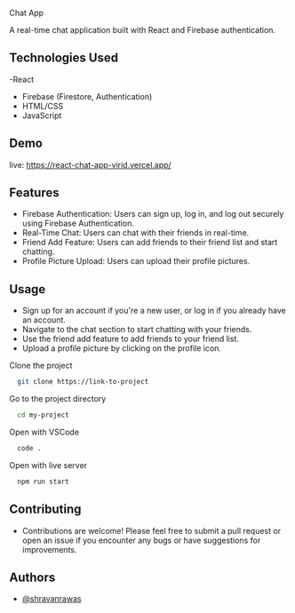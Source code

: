 
Chat App

A real-time chat application built with React and Firebase authentication.

## Technologies Used

-React
- Firebase (Firestore, Authentication)
- HTML/CSS
- JavaScript
  
## Demo

live: https://react-chat-app-virid.vercel.app/

## Features

- Firebase Authentication: Users can sign up, log in, and log out securely using Firebase Authentication.
- Real-Time Chat: Users can chat with their friends in real-time.
- Friend Add Feature: Users can add friends to their friend list and start chatting.
- Profile Picture Upload: Users can upload their profile pictures.


## Usage

- Sign up for an account if you're a new user, or log in if you already have an account.
- Navigate to the chat section to start chatting with your friends.
- Use the friend add feature to add friends to your friend list.
- Upload a profile picture by clicking on the profile icon.


Clone the project

```bash
  git clone https://link-to-project
```

Go to the project directory

```bash
  cd my-project
```

Open with VSCode

```bash
  code .
```

Open with live server

```bash
  npm run start
```
## Contributing

- Contributions are welcome! Please feel free to submit a pull request or open an issue if you encounter any bugs or have suggestions for improvements.



## Authors

- [@shravanrawas](https://www.github.com/shravanrawad)

